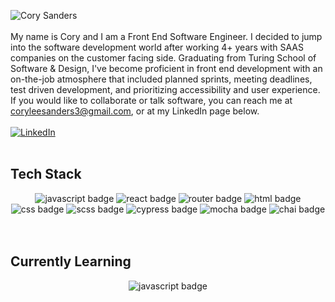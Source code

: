 ![Cory Sanders](https://github.com/corysanders3/corysanders3/assets/41808895/411caade-f1f0-4503-901d-c142f9f7809f)
<br>
<br>
My name is Cory and I am a Front End Software Engineer. I decided to jump into the software development world after working 4+ years with SAAS companies on the customer facing side.  Graduating from Turing School of Software & Design, I've become proficient in front end development with an on-the-job atmosphere that included planned sprints, meeting deadlines, test driven development, and prioritizing accessibility and user experience. If you would like to collaborate or talk software, you can reach me at coryleesanders3@gmail.com, or at my LinkedIn page below.
<br>
<br>
[![LinkedIn](https://img.shields.io/badge/LinkedIn-Cory%20Sanders-blue)](https://www.linkedin.com/in/corysanders3/)
<br>
<br>
<h2>Tech Stack</h2>
<div align="center">
  <img src="https://img.shields.io/badge/JavaScript-E8D44D?style=for-the-badge&logo=javascript&logoColor=fff" alt="javascript badge">
  <img src="https://img.shields.io/badge/React-61DAFB?logo=react&logoColor=000&style=for-the-badge" alt="react badge">
  <img src="https://img.shields.io/badge/React%20Router-CA4245?logo=reactrouter&logoColor=fff&style=for-the-badge" alt="router badge">
  <img src="https://img.shields.io/badge/HTML5-E34F26?logo=html5&logoColor=fff&style=for-the-badge" alt="html badge">
  <img src="https://img.shields.io/badge/CSS3-1572B6?logo=css3&logoColor=fff&style=for-the-badge" alt="css badge">
  <img src="https://img.shields.io/badge/SCSS-C56494?style=for-the-badge&logo=sass&logoColor=fff" alt="scss badge">
  <img src="https://img.shields.io/badge/Cypress-69D3A7?logo=cypress&logoColor=fff&style=for-the-badge" alt="cypress badge">
  <img src="https://img.shields.io/badge/Mocha-886446?style=for-the-badge&logo=mocha&logoColor=fff" alt="mocha badge">
  <img src="https://img.shields.io/badge/Chai-980B05?style=for-the-badge&logo=chai&logoColor=fff" alt="chai badge">
<!--   <img src="https://img.shields.io/badge/Visual%20Studio%20Code-007ACC?logo=visualstudiocode&logoColor=fff&style=for-the-badge" alt="vscode badge"> -->
</div>
<br>
<br>
<h2>Currently Learning</h2>
<div align="center">
  <img src="https://shields.io/badge/TypeScript-3178C6?style=for-the-badge&logo=TypeScript&logoColor=fff" alt="javascript badge">
</div>
